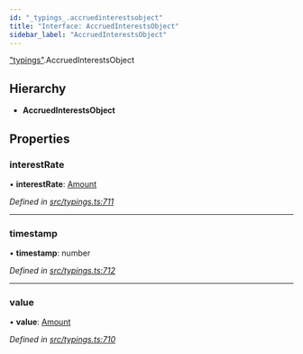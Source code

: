 ```yaml
---
id: "_typings_.accruedinterestsobject"
title: "Interface: AccruedInterestsObject"
sidebar_label: "AccruedInterestsObject"
---
```


["typings"](../modules/_typings_.md).AccruedInterestsObject

## Hierarchy

* **AccruedInterestsObject**

## Properties

### interestRate

•  **interestRate**: [Amount](_typings_.amount.md)

*Defined in [src/typings.ts:711](https://github.com/trustlines-protocol/clientlib/blob/f60ef2b/src/typings.ts#L711)*

___

### timestamp

•  **timestamp**: number

*Defined in [src/typings.ts:712](https://github.com/trustlines-protocol/clientlib/blob/f60ef2b/src/typings.ts#L712)*

___

### value

•  **value**: [Amount](_typings_.amount.md)

*Defined in [src/typings.ts:710](https://github.com/trustlines-protocol/clientlib/blob/f60ef2b/src/typings.ts#L710)*
